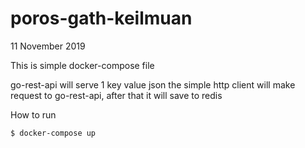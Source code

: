 # poros-gath-keilmuan
11 November 2019

This is simple docker-compose file

go-rest-api will serve 1 key value json
the simple http client will make request to go-rest-api, 
after that it will save to redis

How to run

```
$ docker-compose up
```